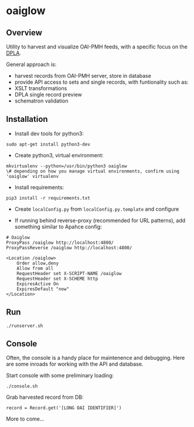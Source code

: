 # oaiglow

## Overview
Utility to harvest and visualize OAI-PMH feeds, with a specific focus on the [DPLA](http://dp.la).

General approach is:
* harvest records from OAI-PMH server, store in database
* provide API access to sets and single records, with funtionality such as:
 * XSLT transformations
 * DPLA single record preview
 * schematron validation


## Installation
* Install dev tools for python3:
<pre><code>sudo apt-get install python3-dev</code></pre> 
* Create python3, virtual environment:
<pre><code>mkvirtualenv --python=/usr/bin/python3 oaiglow
\# depending on how you manage virtual environments, confirm using 'oaiglow' virtualenv</pre></code>

* Install requirements:
<pre><code>pip3 install -r requirements.txt</code></pre>

* Create `localConfig.py` from `localConfig.py.template` and configure

* If running behind reverse-proxy (recommended for URL patterns), add something similar to Apahce config:

<pre><code># Oaiglow
ProxyPass /oaiglow http://localhost:4800/
ProxyPassReverse /oaiglow http://localhost:4800/

&lt;Location /oaiglow&gt;
    Order allow,deny
    Allow from all
    RequestHeader set X-SCRIPT-NAME /oaiglow
    RequestHeader set X-SCHEME http
    ExpiresActive On
    ExpiresDefault "now"        
&lt;/Location&gt;</code></pre>

## Run
`./runserver.sh`


## Console
Often, the console is a handy place for maintenence and debugging.  Here are some inroads for working with the API and database.

Start console with some preliminary loading:
<pre><code>./console.sh</code></pre>

Grab harvested record from DB:
<pre><code>record = Record.get('[LONG OAI IDENTIFIER]')</code></pre>

More to come...



